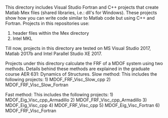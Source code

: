 This directory includes Visual Studio Fortran and C++ projects that create Matlab Mex files (shared libraries, i.e.: dll's for Windows). These projects show how you can write code similar to Matlab code but using C++ and Fortran.
Projects in this repositories use:
1) header files within the Mex directory
2) Intel MKL

Till now, projects in this directory are tested on MS Visual Studio 2017, Matlab 2017b and Intel Parallel Studio XE 2017.

Projects under this directory calculate the FRF of a MDOF system using two methods. Details behind these methods are explained in the graduate course AER 631: Dynamics of Structures.
Slow method:
	This includes the following projects:
	1) MDOF_FRF_Visc_Slow_cpp
	2) MDOF_FRF_Visc_Slow_Fortran
	
Fast method:
	This includes the following projects:
	1) MDOF_Eig_Visc_cpp_Armadillo
	2) MDOF_FRF_Visc_cpp_Armadillo
	3) MDOF_Eig_Visc_cpp
	4) MDOF_FRF_Visc_cpp
	5) MDOF_Eig_Visc_Fortran
	6) MDOF_FRF_Visc_Fortran